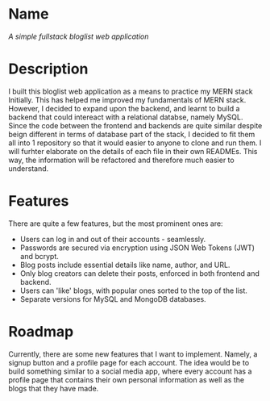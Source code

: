 # Name

_A simple fullstack bloglist web application_

# Description

I built this bloglist web application as a means to practice my MERN stack Initially. This has helped me improved my fundamentals of MERN stack. However, I decided to expand upon the backend, and learnt to build a backend that could intereact with a relational databse, namely MySQL. Since the code between the frontend and backends are quite similar despite beign different in terms of database part of the stack, I decided to fit them all into 1 repository so that it would easier to anyone to clone and run them. I will furhter elaborate on the details of each file in their own READMEs. This way, the information will be refactored and therefore much easier to understand.

# Features

There are quite a few features, but the most prominent ones are:

-   Users can log in and out of their accounts - seamlessly.
-   Passwords are secured via encryption using JSON Web Tokens (JWT) and bcrypt.
-   Blog posts include essential details like name, author, and URL.
-   Only blog creators can delete their posts, enforced in both frontend and backend.
-   Users can 'like' blogs, with popular ones sorted to the top of the list.
-   Separate versions for MySQL and MongoDB databases.

# Roadmap

Currently, there are some new features that I want to implement. Namely, a signup button and a profile page for each account. The idea would be to build something similar to a social media app, where every account has a profile page that contains their own personal information as well as the blogs that they have made.
